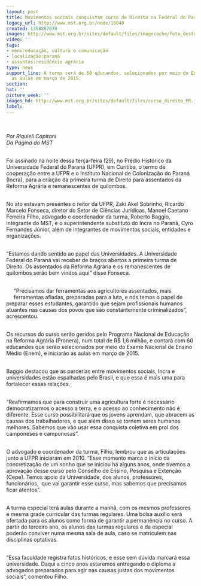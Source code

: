 ```yaml
---
layout: post
title: Movimentos sociais conquistam curso de Direito na Federal do Paraná
legacy_url: http://www.mst.org.br/node/16040
created: 1398887078
images: http://www.mst.org.br/sites/default/files/imagecache/foto_destaque/curso_direito_PR.jpg
video: ''
tags:
- menu:educação, cultura e comunicação
- localização:paraná
- assuntos:residência agrária
type: news
support_line: A turma será de 60 educandos, selecionados por meio do Enem, e iniciarão
  as aulas em março de 2015.
section: 
hat: ''
picture_week: ''
images_hd: http://www.mst.org.br/sites/default/files/curso_direito_PR.jpg
label: 
---
```

<p class="MsoNormal"><img style="margin: 10px;" src="http://www.mst.org.br/sites/default/files/curso_direito_PR.jpg" alt=""></p><p class="MsoNormal"><em>Por Riquieli Capitani<br> Da Página do MST</em></p><p class="MsoNormal"><br>Foi assinado na noite dessa terça-feira (29), no Prédio Histórico da Universidade Federal do Paraná (UFPR), em Curitiba, o termo de cooperação entre a UFPR e o Instituto Nacional de Colonização do Paraná (Incra), para a criação da primeira turma de Direito para assentados da Reforma Agrária e remanescentes de quilombos.</p><p class="MsoNormal"><br>No ato estavam presentes o reitor da UFPR, Zaki Akel Sobrinho, Ricardo Marcelo Fonseca, diretor do Setor de Ciências Jurídicas, Manoel Caetano Ferreira Filho, advogado e coordenador da turma, Roberto Baggio, integrante do MST, e o superintendente substituto do Incra no Paraná, Cyro Fernandes Júnior, além de integrantes de movimentos sociais, entidades e organizações.</p><p class="MsoNormal"><br>“Estamos dando sentido ao papel das Universidades. A Universidade Federal do Paraná vai receber de braços abertos a primeira turma de Direito. Os assentados da Reforma Agrária e os remanescentes de quilombos serão bem vindos aqui” disse Fonseca.</p><p class="MsoNormal"><br><img style="margin: 10px; float: left;" src="http://www.mst.org.br/sites/default/files/curso_direito_PR_Rodrigo%20Asturiam.jpg" alt="">“Precisamos dar ferramentas aos agricultores assentados, mais ferramentas afiadas, preparadas para a luta, e nós temos o papel de preparar esses estudantes, garantido que sejam profissionais humanos atuantes nas causas dos povos que são constantemente criminalizados”, acrescentou.</p><p class="MsoNormal"><br>Os recursos do curso serão geridos pelo Programa Nacional de Educação na Reforma Agrária (Pronera), num total de R$ 1,6 milhão, e contará com 60 educandos que serão selecionados por meio do Exame Nacional de Ensino Médio (Enem), e iniciarão as aulas em março de 2015.</p><p class="MsoNormal"><br>Baggio destacou que as parcerias entre movimentos sociais, Incra e universidades estão espalhadas pelo Brasil, e que essa é mais uma para fortalecer essas relações.</p><p class="MsoNormal"><br>“Reafirmamos que para construir uma agricultura forte é necessário democratizarmos o acesso a terra, e o acesso ao conhecimento não é diferente. Esse curso possibilitará que os jovens aprendam, que abracem as causas dos trabalhadores, e que além disso se tornem seres humanos melhores. Sabemos que vão usar essa conquista coletiva em prol dos camponeses e camponesas”.</p><p class="MsoNormal"><br>O advogado e coordenador da turma, Filho, lembrou que as articulações junto a UFPR iniciaram em 2010. “Esse momento marca o início da concretização de um sonho que se iniciou há alguns anos, onde tivemos a aprovação desse curso pelo Conselho de Ensino, Pesquisa e Extenção (Cepe). Temos apoio da Universidade, dos alunos, professores, funcionários, &nbsp;que vai garantir esse curso, mas sabemos que precisamos ficar atentos”.</p><p class="MsoNormal"><br>A turma especial terá aulas durante a manhã, com os mesmos professores e mesma grade curricular das turmas regulares. Uma bolsa auxílio será ofertada para os alunos como forma de garantir a permanência no curso. A partir do terceiro ano, os alunos das turmas regulares e da especial poderão conviver numa mesma sala de aula, caso se matriculem nas disciplinas optativas.</p><p class="MsoNormal"><br>“Essa faculdade registra fatos históricos, e esse sem dúvida marcará essa universidade. Daqui a cinco anos estaremos entregando o diploma a advogados preparados para agir nas causas justas dos movimentos sociais”, comentou Filho.</p>
